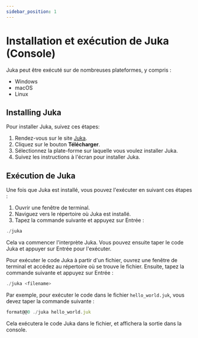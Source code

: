 ```yaml
---
sidebar_position: 1
---
```


# Installation et exécution de Juka (Console)

Juka peut être exécuté sur de nombreuses plateformes, y compris :

* Windows
* macOS
* Linux

## Installing Juka

Pour installer Juka, suivez ces étapes:

1. Rendez-vous sur le site [Juka](https://jukalang.com/).
2. Cliquez sur le bouton **Télécharger**.
3. Sélectionnez la plate-forme sur laquelle vous voulez installer Juka.
4. Suivez les instructions à l'écran pour installer Juka.

## Exécution de Juka

Une fois que Juka est installé, vous pouvez l'exécuter en suivant ces étapes :

1. Ouvrir une fenêtre de terminal.
2. Naviguez vers le répertoire où Juka est installé.
3. Tapez la commande suivante et appuyez sur Entrée :


```jsx
./juka
```

Cela va commencer l'interprète Juka. Vous pouvez ensuite taper le code Juka et appuyer sur Entrée pour l'exécuter.

Pour exécuter le code Juka à partir d'un fichier, ouvrez une fenêtre de terminal et accédez au répertoire où se trouve le fichier. Ensuite, tapez la commande suivante et appuyez sur Entrée :

```jsx
./juka <filename>
```

Par exemple, pour exécuter le code dans le fichier `hello_world.juk`, vous devez taper la commande suivante :

```jsx
format@@0 ./juka hello_world.juk
```

Cela exécutera le code Juka dans le fichier, et affichera la sortie dans la console.
